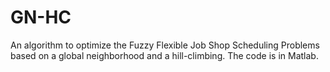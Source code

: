 # GN-HC
An algorithm to optimize the Fuzzy Flexible Job Shop Scheduling Problems based on a global neighborhood and a hill-climbing. The code is in Matlab.
